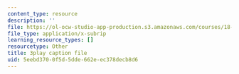 ```yaml
---
content_type: resource
description: ''
file: https://ol-ocw-studio-app-production.s3.amazonaws.com/courses/18-01sc-single-variable-calculus-fall-2010/5eebd3700f5d5dde662eec378decb8d6_1RLctDS2hUQ.srt
file_type: application/x-subrip
learning_resource_types: []
resourcetype: Other
title: 3play caption file
uid: 5eebd370-0f5d-5dde-662e-ec378decb8d6
---
```

